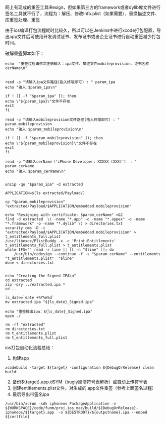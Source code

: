 网上有现成的重签工具iResign，但如果第三方的framework或者dylib库文件进行签名工具就不行了，流程为：解压、修改Info.plist（如果需要）、替换描述文件、库重签处理、重签

由于ios编译打包流程耗时比较久，所以可以在Jenkins中进行xcode打包配置，导出app文件后可使用开发调试证书、发布证书或者企业证书进行自动重签减少打包时间。

破解重签脚本如下：

```
echo  "重签过程请依次正确输入：ipa文件、描述文件mobileprovision、证书名称cerName\n"


read -p "请输入ipa文件路径(拖入终端即可) : " param_ipa
echo "输入:$param_ipa\n"

if ! ([ -f "$param_ipa" ]); then
echo \"${param_ipa}\"文件不存在
exit
fi
 
read -p "请输入mobileprovision文件路径(拖入终端即可) : " param_mobileprovision
echo "输入:$param_mobileprovision\n"

if ! ([ -f "$param_mobileprovision" ]); then
echo \"${param_mobileprovision}\"文件不存在
exit
fi
 
read -p "请输入cerName（'iPhone Developer: XXXXX (XXX)'） : " param_cerName
echo "输入:$param_cerName\n"

 
unzip -qo "$param_ipa" -d extracted
 
APPLICATION=$(ls extracted/Payload/)
 
cp "$param_mobileprovision" "extracted/Payload/$APPLICATION/embedded.mobileprovision"
 
echo "Resigning with certificate: $param_cerName" >&2
find -d extracted  \( -name "*.app" -o -name "*.appex" -o -name "*.framework" -o -name "*.dylib" \) > directories.txt
security cms -D -i "extracted/Payload/$APPLICATION/embedded.mobileprovision" > t_entitlements_full.plist
/usr/libexec/PlistBuddy -x -c 'Print:Entitlements' t_entitlements_full.plist > t_entitlements.plist
while IFS='' read -r line || [[ -n "$line" ]]; do
    /usr/bin/codesign --continue -f -s "$param_cerName" --entitlements "t_entitlements.plist"  "$line"
done < directories.txt

 
echo "Creating the Signed IPA\n"
cd extracted
zip -qry ../extracted.ipa *
cd ..

ls_date=`date +%Y%m%d`
mv extracted.ipa "${ls_date}_Signed.ipa"

echo "重签输出ipa：${ls_date}_Signed.ipa"
open ./

rm -rf "extracted"
rm directories.txt
rm t_entitlements.plist
rm t_entitlements_full.plist
```

ios打包自动化流程总结：

1. 构建app
```
xcodebuild -target ${target} -configuration ${DebugOrRelease} clean build
```
2. 备份${target}.app.dSYM（bugly崩溃符号表解析）或自动上传符号表
3. 创建entitlements.plist文件，对生成的.app文件重签（参考上面签名过程）
4. 最后导出带签名ipa

```
/usr/bin/xcrun -sdk iphoneos PackageApplication -v ${WORKSPACE}/code/funm/proj.ios_mac/build/${DebugOrRelease}-iphoneos/${target}.app  -o ${DESTROOT}/${outputname}.ipa --embed ${certfile}

```



